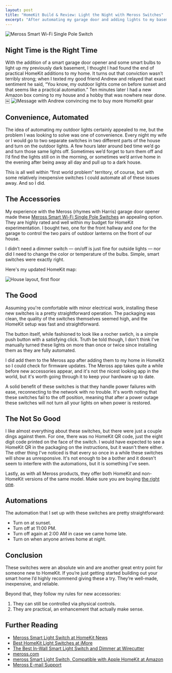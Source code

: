 ```yaml
---
layout: post
title: "HomeKit Build & Review: Light the Night with Meross Switches"
excerpt: "After automating my garage door and adding lights to my basement I thought my HomeKit hobby was winding down. How wrong I was."
---
```


![Meross Smart Wi-Fi Single Pole Switch](/assets/images/meross-switch-hero-image.jpg)

## Night Time is the Right Time

With the addition of a smart garage door opener and some smart bulbs to light up my previously dark basement, I thought I had found the end of practical HomeKit additions to my home. It turns out that conviction wasn’t terribly strong; when I texted my good friend Andrew and relayed that exact sentiment he said, “You know, my outdoor lights come on before sunset and that seems like a practical automation.” Ten minutes later I had a new Amazon box coming to my house and a hobby that was nowhere near done.
￼
![iMessage with Andrew convincing me to buy more HomeKit gear](/assets/images/meross-switch-imessage.png)

## Convenience, Automated

The idea of automating my outdoor lights certainly appealed to me, but the problem I was looking to solve was one of convenience. Every night my wife or I would go to two separate switches in two different parts of the house and turn on the outdoor lights. A few hours later around bed time we’d go and turn those same lights off. Sometimes we’d forget to turn them off and I’d find the lights still on in the morning, or sometimes we’d arrive home in the evening after being away all day and pull up to a dark house. 

This is all well within “first world problem” territory, of course, but with some relatively inexpensive switches I could automate all of these issues away. And so I did.

## The Accessories

My experience with the Meross (rhymes with Harris) garage door opener made these [Meross Smart Wi-Fi Single Pole Switches](https://www.meross.com/Detail/23/Smart%20Wi-Fi%20Single%20Pole%20Switch) an appealing option. They are highly rated and well within my budget for HomeKit experimentation. I bought two, one for the front hallway and one for the garage to control the two pairs of outdoor lanterns on the front of our house.

I didn’t need a dimmer switch — on/off is just fine for outside lights — nor did I need to change the color or temperature of the bulbs. Simple, smart switches were exactly right.

Here's my updated HomeKit map:

![House layout, first floor](/assets/images/home-layout-first-floor.png)

## The Good

Assuming you're comfortable with minor electrical work, installing these new switches is a pretty straightforward operation. The packaging was clean, the quality of the switches themselves seemed high, and the HomeKit setup was fast and straightforward.

The button itself, while fashioned to look like a rocher swtich, is a simple push button with a satisfying click. Truth be told though, I don't think I've manually turned these lights on more than once or twice since installing them as they are fully automated.

I did add them to the Meross app after adding them to my home in HomeKit so I could check for firmware updates. The Meross app takes quite a while before new accessories appear, and it's not the nicest looking app in the world, but it's worth going through it to keep your hardware up to date.

A solid benefit of these switches is that they handle power failures with ease, reconnecting to the network with no trouble. It's worth noting that these switches fail to the off position, meaning that after a power outage these switches will not turn all your lights on when power is restored.


## The Not So Good

I like almost everything about these switches, but there were just a couple dings against them. For one, there was no HomeKit QR code, just the eight digit code printed on the face of the switch. I would have expected to see a HomeKit QR in the packaging on the instructions, but it wasn't there either. The other thing I've noticed is that every so once in a while these switches will show as unresponsive. It's not enough to be a bother and it doesn't seem to interfere with the automations, but it is something I've seen.

Lastly, as with all Meross products, they offer both HomeKit and non-HomeKit versions of the same model. Make sure you are buying [the right one](https://www.amazon.com/gp/product/B088NQMN5Z).

## Automations

The automation that I set up with these switches are pretty straightforward:

* Turn on at sunset.
* Turn off at 11:00 PM.
* Turn off again at 2:00 AM in case we came home late.
* Turn on when anyone arrives home at night.

## Conclusion

These switches were an absolute win and are another great entry point for someone new to HomeKit. If you’re just getting started building out your smart home I’d highly recommend giving these a try. They’re well-made, inexpensive, and reliable.

Beyond that, they follow my rules for new accessories:

1.  They can still be controlled via physical controls.
2.  They are practical, an enhancement that actually make sense.

## Further Reading

* [Meross Smart Light Switch at HomeKit News](https://homekitnews.com/2020/04/24/meross-smart-light-switch/)
* [Best HomeKit Light Switches at iMore](https://www.imore.com/best-homekit-light-switches)
* [The Best In-Wall Smart Light Switch and Dimmer at Wirecutter](https://www.nytimes.com/wirecutter/reviews/best-in-wall-wireless-light-switch-and-dimmer/)
* [meross.com](https://www.meross.com/)
* [meross Smart Light Switch, Compatible with Apple HomeKit at Amazon](https://www.amazon.com/gp/product/B088NQMN5Z)
* [Meross E-mail Support](mailto:support@meross.com)
